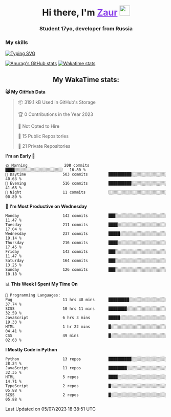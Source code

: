 <h1 align="center">
    Hi there, I'm 
    <a href="https://t.me/skyguy" target="_blank" style="color: #8C43EA">Zaur</a>
    <img src="https://github.com/blackcater/blackcater/raw/main/images/Hi.gif" height="32">
</h1>

<h3 align="center">
    Student 17yo, developer from Russia
</h3>  

### **My skills**
[![Typing SVG](https://readme-typing-svg.herokuapp.com?font=Oxanium&duration=3000&pause=1500&color=8C43EA&height=30&lines=Python:+FastAPI,+Flask,+Aiogram,+Telethon;SQL:+PostgreSQL,+SQLite;Javascript:+React.js;HTML,+CSS+(SCSS))](https://git.io/typing-svg)

[![Anurag's GitHub stats](https://github-readme-stats.vercel.app/api?username=mrskyguy&hide_title=true&count_private=true&show_icons=true&title_color=8C43EA&icon_color=BE57EA&bg_color=30,191919,341b56&text_color=B1B1B1&border_radius=10&hide_border=true)](https://github.com/anuraghazra/github-readme-stats)
[![Wakatime stats](https://github-readme-stats.vercel.app/api/wakatime?username=skyguy&hide_title=true&show_icons=true&title_color=8C43EA&icon_color=BE57EA&bg_color=30,191919,341b56&text_color=B1B1B1&border_radius=10&hide_border=true)](https://github.com/anuraghazra/github-readme-stats)


<h2 align="center"> My WakaTime stats: </h2>

<!--START_SECTION:waka-->
**🐱 My GitHub Data** 

> 📦 319.1 kB Used in GitHub's Storage 
 > 
> 🏆 0 Contributions in the Year 2023
 > 
> 🚫 Not Opted to Hire
 > 
> 📜 15 Public Repositories 
 > 
> 🔑 21 Private Repositories 
 > 
**I'm an Early 🐤** 

```text
🌞 Morning                208 commits         ████░░░░░░░░░░░░░░░░░░░░░   16.80 % 
🌆 Daytime                503 commits         ██████████░░░░░░░░░░░░░░░   40.63 % 
🌃 Evening                516 commits         ██████████░░░░░░░░░░░░░░░   41.68 % 
🌙 Night                  11 commits          ░░░░░░░░░░░░░░░░░░░░░░░░░   00.89 % 
```
📅 **I'm Most Productive on Wednesday** 

```text
Monday                   142 commits         ███░░░░░░░░░░░░░░░░░░░░░░   11.47 % 
Tuesday                  211 commits         ████░░░░░░░░░░░░░░░░░░░░░   17.04 % 
Wednesday                237 commits         █████░░░░░░░░░░░░░░░░░░░░   19.14 % 
Thursday                 216 commits         ████░░░░░░░░░░░░░░░░░░░░░   17.45 % 
Friday                   142 commits         ███░░░░░░░░░░░░░░░░░░░░░░   11.47 % 
Saturday                 164 commits         ███░░░░░░░░░░░░░░░░░░░░░░   13.25 % 
Sunday                   126 commits         ███░░░░░░░░░░░░░░░░░░░░░░   10.18 % 
```


📊 **This Week I Spent My Time On** 

```text
💬 Programming Languages: 
Pug                      11 hrs 48 mins      █████████░░░░░░░░░░░░░░░░   37.74 % 
SCSS                     10 hrs 11 mins      ████████░░░░░░░░░░░░░░░░░   32.59 % 
JavaScript               6 hrs 3 mins        █████░░░░░░░░░░░░░░░░░░░░   19.33 % 
HTML                     1 hr 22 mins        █░░░░░░░░░░░░░░░░░░░░░░░░   04.41 % 
CSS                      49 mins             █░░░░░░░░░░░░░░░░░░░░░░░░   02.63 % 
```

**I Mostly Code in Python** 

```text
Python                   13 repos            ██████████░░░░░░░░░░░░░░░   38.24 % 
JavaScript               11 repos            ████████░░░░░░░░░░░░░░░░░   32.35 % 
HTML                     5 repos             ████░░░░░░░░░░░░░░░░░░░░░   14.71 % 
TypeScript               2 repos             █░░░░░░░░░░░░░░░░░░░░░░░░   05.88 % 
SCSS                     2 repos             █░░░░░░░░░░░░░░░░░░░░░░░░   05.88 % 
```




 Last Updated on 05/07/2023 18:38:51 UTC
<!--END_SECTION:waka-->
